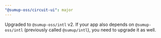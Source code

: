 ```yaml
---
"@sumup-oss/circuit-ui": major
---
```


Upgraded to `@sumup-oss/intl` v2. If your app also depends on `@sumup-oss/intl` (previously called `@sumup/intl`), you need to upgrade it as well.
